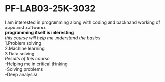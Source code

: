 # PF-LAB03-25K-3032
I am interested in programming along with coding and backhand working of apps and softwares\
**programming itself is interesting**\
*this course will help me understand the basics*\
1.Problem solving\
2.Machine learning\
3.Data solving\
*Results of this course*\
-Helping me in critical thinking\
-Solving problems\
-Deep analysis\
